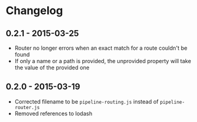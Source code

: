 # Changelog

## 0.2.1 - 2015-03-25

- Router no longer errors when an exact match for a route couldn't be found
- If only a name or a path is provided, the unprovided property will take the value of the provided one

## 0.2.0 - 2015-03-19

- Corrected filename to be `pipeline-routing.js` instead of `pipeline-router.js`
- Removed references to lodash
